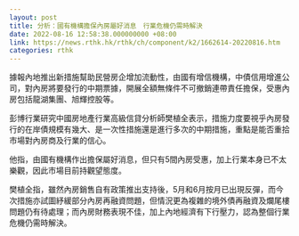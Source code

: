 ```yaml
---
layout: post
title: 分析：國有機構擔保內房屬好消息　行業危機仍需時解決
date: 2022-08-16 12:58:38.000000000 +08:00
link: https://news.rthk.hk/rthk/ch/component/k2/1662614-20220816.htm
categories: rthk
---
```


據報內地推出新措施幫助民營房企增加流動性，由國有增信機構，中債信用增進公司，對內房將要發行的中期票據，開展全額無條件不可撤銷連帶責任擔保，受惠內房包括龍湖集團、旭輝控股等。

彭博行業研究中國房地產行業高級信貸分析師樊植全表示，措施力度要視乎內房發行的在岸債規模有幾大、是一次性措施還是進行多次的中期措施，重點是能否重拾市場對內房商及行業的信心。

他指，由國有機構作出擔保屬好消息，但只有5間內房受惠，加上行業本身已不太樂觀，因此市場目前持觀望態度。

樊植全指，雖然內房銷售自有政策推出支持後，5月和6月按月已出現反彈，而今次措施亦試圖紓緩部分內房再融資問題，但情況更為複雜的境外債再融資及爛尾樓問題仍有待處理；而內房財務表現不佳，加上內地經濟有下行壓力，認為整個行業危機仍需時解決。

